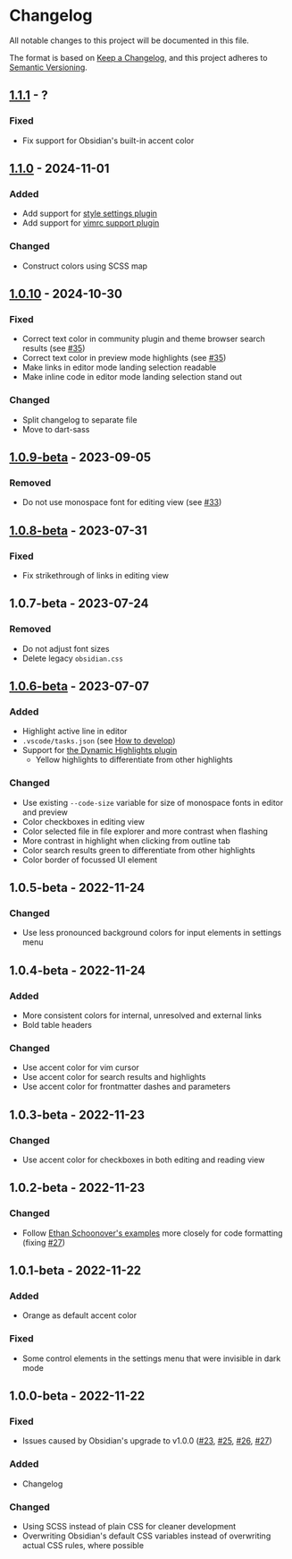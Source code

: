 # Changelog

All notable changes to this project will be documented in this file.

The format is based on [Keep a Changelog](https://keepachangelog.com/en/1.0.0/),
and this project adheres to [Semantic Versioning](https://semver.org/spec/v2.0.0.html).

## [1.1.1] - ?

### Fixed

- Fix support for Obsidian's built-in accent color

## [1.1.0] - 2024-11-01

### Added

- Add support for [style settings plugin](https://github.com/mgmeyers/obsidian-style-settings)
- Add support for [vimrc support plugin](https://github.com/esm7/obsidian-vimrc-support)

### Changed

- Construct colors using SCSS map

## [1.0.10] - 2024-10-30

### Fixed

- Correct text color in community plugin and theme browser search results (see [#35](https://github.com/harmtemolder/obsidian-solarized/issues/35))
- Correct text color in preview mode highlights (see [#35](https://github.com/harmtemolder/obsidian-solarized/issues/35))
- Make links in editor mode landing selection readable
- Make inline code in editor mode landing selection stand out

### Changed

- Split changelog to separate file
- Move to dart-sass

## [1.0.9-beta] - 2023-09-05

### Removed

- Do not use monospace font for editing view (see [#33](https://github.com/harmtemolder/obsidian-solarized/issues/33))

## [1.0.8-beta] - 2023-07-31

### Fixed

- Fix strikethrough of links in editing view

## 1.0.7-beta - 2023-07-24

### Removed

- Do not adjust font sizes
- Delete legacy `obsidian.css`

## [1.0.6-beta] - 2023-07-07

### Added

- Highlight active line in editor
- `.vscode/tasks.json` (see [How to develop](https://github.com/harmtemolder/obsidian-solarized?tab=readme-ov-file#how-to-develop))
- Support for [the Dynamic Highlights plugin](https://github.com/nothingislost/obsidian-dynamic-highlights)
  - Yellow highlights to differentiate from other highlights

### Changed

- Use existing `--code-size` variable for size of monospace fonts in editor and preview
- Color checkboxes in editing view
- Color selected file in file explorer and more contrast when flashing
- More contrast in highlight when clicking from outline tab
- Color search results green to differentiate from other highlights
- Color border of focussed UI element

## 1.0.5-beta - 2022-11-24

### Changed

- Use less pronounced background colors for input elements in settings menu

## 1.0.4-beta - 2022-11-24

### Added

- More consistent colors for internal, unresolved and external links
- Bold table headers

### Changed

- Use accent color for vim cursor
- Use accent color for search results and highlights
- Use accent color for frontmatter dashes and parameters

## 1.0.3-beta - 2022-11-23

### Changed

- Use accent color for checkboxes in both editing and reading view

## 1.0.2-beta - 2022-11-23

### Changed

- Follow [Ethan Schoonover's examples](https://ethanschoonover.com/solarized/#screenshots) more closely for code formatting (fixing [#27](https://github.com/harmtemolder/obsidian-solarized/issues/27))

## 1.0.1-beta - 2022-11-22

### Added

- Orange as default accent color

### Fixed

- Some control elements in the settings menu that were invisible in dark mode

## 1.0.0-beta - 2022-11-22

### Fixed

- Issues caused by Obsidian's upgrade to v1.0.0 ([#23](https://github.com/harmtemolder/obsidian-solarized/issues/23), [#25](https://github.com/harmtemolder/obsidian-solarized/issues/25), [#26](https://github.com/harmtemolder/obsidian-solarized/issues/26), [#27](https://github.com/harmtemolder/obsidian-solarized/issues/27))

### Added

- Changelog

### Changed

- Using SCSS instead of plain CSS for cleaner development
- Overwriting Obsidian's default CSS variables instead of overwriting actual CSS rules, where possible

[1.1.1]: https://github.com/harmtemolder/obsidian-solarized/releases/tag/v1.1.1
[1.1.0]: https://github.com/harmtemolder/obsidian-solarized/releases/tag/v1.1.0
[1.0.10]: https://github.com/harmtemolder/obsidian-solarized/releases/tag/v1.0.10
[1.0.9-beta]: https://github.com/harmtemolder/obsidian-solarized/releases/tag/v1.0.9-beta
[1.0.8-beta]: https://github.com/harmtemolder/obsidian-solarized/releases/tag/v1.0.8-beta
[1.0.6-beta]: https://github.com/harmtemolder/obsidian-solarized/releases/tag/v1.0.6-beta
